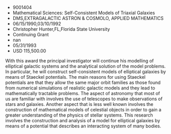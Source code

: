 
* 9001404
* Mathematical Sciences: Self-Consistent Models of Triaxial Galaxies
* DMS,EXTRAGALACTIC ASTRON & COSMOLO, APPLIED MATHEMATICS
* 06/15/1990,03/10/1992
* Christopher Hunter,FL,Florida State University
* Continuing Grant
* nan
* 05/31/1993
* USD 115,500.00

With this award the principal investigator will continue his modelling of
elliptical galactic systems and the analytical solution of the model problems.
In particular, he will construct self-consistent models of elliptical galaxies
by means of Staeckel potentials. The main reasons for using Staeckel potentials
are that they allow the same major orbit families as those found from numerical
simulations of realistic galactic models and they lead to mathematically
tractable problems. The aspect of astronomy that most of us are familiar with
involves the use of telescopes to make observations of stars and galaxies.
Another aspect that is less well known involves the construction of mathematical
models of celestial objects in order to gain a greater understanding of the
physics of stellar systems. This research involves the construction and analysis
of a model for elliptical galaxies by means of a potential that describes an
interacting system of many bodies.
